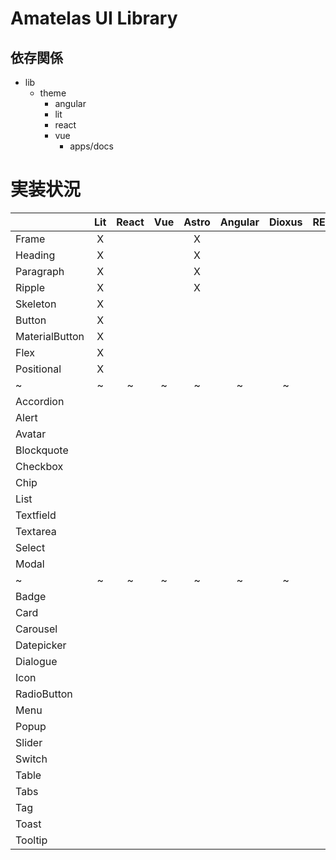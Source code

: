 # Amatelas UI Library

## 依存関係

- lib
  - theme
    - angular
    - lit
    - react
    - vue
      - apps/docs

# 実装状況

|                | Lit | React | Vue | Astro | Angular | Dioxus | REFERENCE |
| :------------- | :-: | :---: | :-: | :---: | :-----: | :----: | :-------- |
| Frame          |  X  |       |     |   X   |         |        |           |
| Heading        |  X  |       |     |   X   |         |        |           |
| Paragraph      |  X  |       |     |   X   |         |        |           |
| Ripple         |  X  |       |     |   X   |         |        |           |
| Skeleton       |  X  |       |     |       |         |        |           |
| Button         |  X  |       |     |       |         |        |           |
| MaterialButton |  X  |       |     |       |         |        |           |
| Flex           |  X  |       |     |       |         |        |           |
| Positional     |  X  |       |     |       |         |        |           |
| ~              |  ~  |   ~   |  ~  |   ~   |    ~    |   ~    |           |
| Accordion      |     |       |     |       |         |        |           |
| Alert          |     |       |     |       |         |        |           |
| Avatar         |     |       |     |       |         |        |           |
| Blockquote     |     |       |     |       |         |        |           |
| Checkbox       |     |       |     |       |         |        |           |
| Chip           |     |       |     |       |         |        |           |
| List           |     |       |     |       |         |        |           |
| Textfield      |     |       |     |       |         |        |           |
| Textarea       |     |       |     |       |         |        |           |
| Select         |     |       |     |       |         |        |           |
| Modal          |     |       |     |       |         |        |           |
| ~              |  ~  |   ~   |  ~  |   ~   |    ~    |   ~    |           |
| Badge          |     |       |     |       |         |        |           |
| Card           |     |       |     |       |         |        |           |
| Carousel       |     |       |     |       |         |        |           |
| Datepicker     |     |       |     |       |         |        |           |
| Dialogue       |     |       |     |       |         |        |           |
| Icon           |     |       |     |       |         |        |           |
| RadioButton    |     |       |     |       |         |        |           |
| Menu           |     |       |     |       |         |        |           |
| Popup          |     |       |     |       |         |        |           |
| Slider         |     |       |     |       |         |        |           |
| Switch         |     |       |     |       |         |        |           |
| Table          |     |       |     |       |         |        |           |
| Tabs           |     |       |     |       |         |        |           |
| Tag            |     |       |     |       |         |        |           |
| Toast          |     |       |     |       |         |        |           |
| Tooltip        |     |       |     |       |         |        |           |
